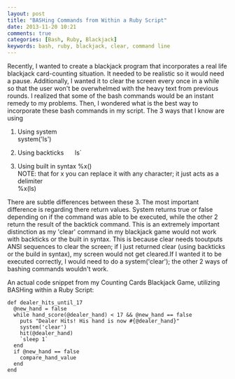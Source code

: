 ```yaml
---
layout: post
title: "BASHing Commands from Within a Ruby Script"
date: 2013-11-20 10:21
comments: true
categories: [Bash, Ruby, Blackjack]
keywords: bash, ruby, blackjack, clear, command line
---
```


Recently, I wanted to create a blackjack program that incorporates a real life blackjack card-counting situation. It needed to be realistic so it would need a pause. Additionally, I wanted it to clear the screen every once in a while so that the user won't be overwhelmed with the heavy text from previous rounds. I realized that some of the bash commands would be an instant remedy to my problems. Then, I wondered what is the best way to incorporate these bash commands in my script. The 3 ways that I know are using

1) Using system  
    system('ls')

2) Using backticks `  
    `ls`

3) Using built in syntax %x()  
 NOTE: that for x you can replace it with any character; it just acts as a delimiter  
     %x(ls)

There are subtle differences between these 3. The most important difference is regarding there return values. System returns true or false depending on if the command was able to be executed, while the other 2 return the result of the backtick command. This is an extremely important distinction as my 'clear' command in my blackjack game would not work with backticks or the built in syntax. This is because clear needs tooutputs ANSI sequences to clear the screen; if I just returned clear (using backticks or the build in syntax), my screen would not get cleared.If I wanted it to be executed correctly, I would need to do a system('clear'); the other 2 ways of bashing commands wouldn't work.     

An actual code snippet from my Counting Cards Blackjack Game, utilizing BASHing within a Ruby Script:  

    def dealer_hits_until_17
      @new_hand = false
      while hand_score(@dealer_hand) < 17 && @new_hand == false
        puts "Dealer Hits! His hand is now #{@dealer_hand}"
        system('clear')
        hit(@dealer_hand)
        `sleep 1`
      end
      if @new_hand == false
        compare_hand_value
      end
    end